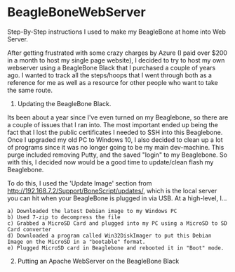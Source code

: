 # BeagleBoneWebServer
Step-By-Step instructions I used to make my BeagleBone at home into Web Server.

After getting frustrated with some crazy charges by Azure (I paid over $200 in a month to host my single page website), I decided to try to host
my own webserver using a BeagleBone Black that I purchased a couple of years ago. I wanted to track all the steps/hoops that I went through both
as a reference for me as well as a resource for other people who want to take the same route.

1) Updating the BeagleBone Black.

Its been about a year since I've even turned on my Beaglebone, so there are a couple of issues that I ran into. The most important ended up being
the fact that I lost the public certificates I needed to SSH into this Beaglebone. Once I upgraded my old PC to Windows 10, I also decided to clean
up a lot of programs since it was no longer going to be my main dev-machine. This purge included removing Putty, and the saved "login" to my Beaglebone.
So with this, I decided now would be a good time to update/clean flash my Beaglebone.

To do this, I used the 'Update Image' section from http://192.168.7.2/Support/BoneScript/updates/, which is the local server you can hit when your
BeagleBone is plugged in via USB. At a high-level, I...

	a) Downloaded the latest Debian image to my Windows PC
	b) Used 7-zip to decompress the file
	c) Grabbed a MicroSD Card and plugged into my PC using a MicroSD to SD Card converter
	d) Downloaded a program called Win32DiskImager to put this Debian Image on the MicroSD in a "bootable" format.
	e) Plugged MicroSD card in Beaglebone and rebooted it in "Boot" mode.

2) Putting an Apache WebServer on the BeagleBone Black



